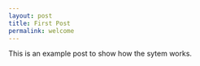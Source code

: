 ```yaml
---
layout: post
title: First Post
permalink: welcome
---
```


This is an example post to show how the sytem works. 